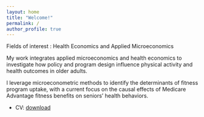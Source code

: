 ```yaml
---
layout: home
title: "Welcome!"
permalink: /
author_profile: true
---
```


Fields of interest : Health Economics and Applied Microeconomics

My work integrates applied microeconomics and health economics to investigate how policy and program design influence physical activity and health outcomes in older adults. 

I leverage microeconometric methods to identify the determinants of fitness program uptake, with a current focus on the causal effects of Medicare Advantage fitness benefits on seniors’ health behaviors.

- CV: [download](/files/Jung_CV.pdf)
